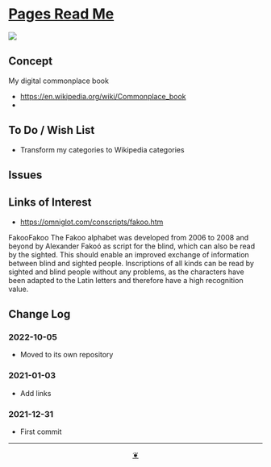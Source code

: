 # [Pages Read Me]( https://theo-armour.github.io/pages/ )

[![]( https://pushme-pullyou.github.io/tootoo-2022/assets/icons/mark-github.svg )](https://github.com/theo-armour/pages "Source code on GitHub" )



## Concept

My digital commonplace book

* https://en.wikipedia.org/wiki/Commonplace_book
*

## To Do / Wish List

* Transform my categories to Wikipedia categories


## Issues

## Links of Interest

* https://omniglot.com/conscripts/fakoo.htm

FakooFakoo
The Fakoo alphabet was developed from 2006 to 2008 and beyond by Alexander Fakoó as script for the blind, which can also be read by the sighted. This should enable an improved exchange of information between blind and sighted people. Inscriptions of all kinds can be read by sighted and blind people without any problems, as the characters have been adapted to the Latin letters and therefore have a high recognition value.


## Change Log

### 2022-10-05

* Moved to its own repository


### 2021-01-03

* Add links

### 2021-12-31

* First commit


***

<center title="Hello! Click me to go up to the top" ><a class=aDingbat href=javascript:window.scrollTo(0,0);> ❦ </a></center>
